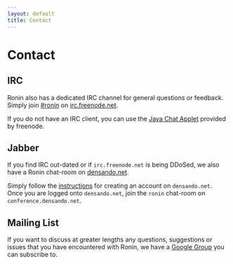 ```yaml
---
layout: default
title: Contact
---
```


Contact
=======

IRC
---

Ronin also has a dedicated IRC channel for general questions or
feedback. Simply join [#ronin](irc://irc.freenode.net/#ronin) on
[irc.freenode.net](http://freenode.net/).

If you do not have an IRC client, you can use the
[Java Chat Applet](http://java.freenode.net/index.php?channel=ronin)
provided by freenode.

Jabber
------

If you find IRC out-dated or if `irc.freenode.net` is being DDoSed, we also
have a Ronin chat-room on [densando.net](http://densando.net/).

Simply follow the [instructions](http://densando.net/#connect) for creating
an account on `densando.net`. Once you are logged onto `densando.net`, join
the `ronin` chat-room on `conference.densando.net`.

Mailing List
------------

If you want to discuss at greater lengths any questions,
suggestions or issues that you have encountered with Ronin, we have a
[Google Group](http://groups.google.com/group/ronin-ruby) you can
subscribe to.

